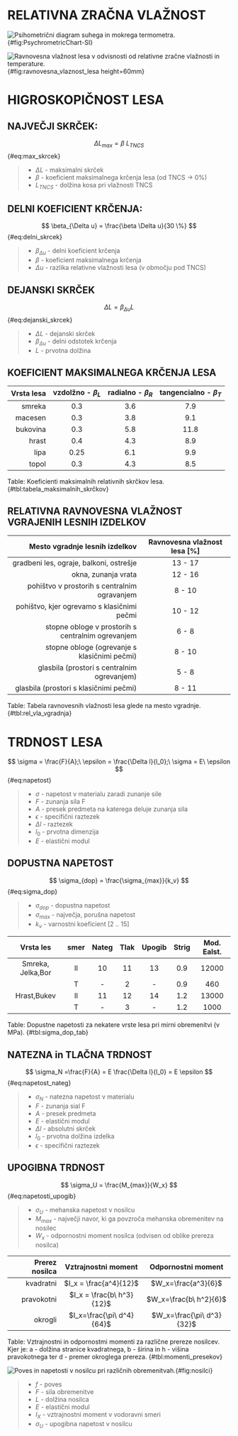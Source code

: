 # RELATIVNA ZRAČNA VLAŽNOST

![Psihometrični diagram suhega in mokrega termometra.](./slike/PsychrometricChart-SI.jpg){#fig:PsychrometricChart-SI}

![Ravnovesna vlažnost lesa v odvisnosti od relativne zračne vlažnosti in temperature.](./slike/ravnovesna_vlaznost_lesa.png){#fig:ravnovesna_vlaznost_lesa height=60mm}

# HIGROSKOPIČNOST LESA

## NAJVEČJI SKRČEK:

$$ \Delta L_{max} = \beta\ L_{TNCS} $${#eq:max_skrcek}

>- $\Delta L$ - maksimalni skrček
>- $\beta$ - koeficient maksimalnega krčenja lesa (od TNCS -> 0%)
>- $L_{TNCS}$ - dolžina kosa pri vlažnosti TNCS

## DELNI KOEFICIENT KRČENJA:

$$ \beta_{\Delta u} = \frac{\beta \Delta u}{30 \%} $${#eq:delni_skrcek}

> - $\beta_{\Delta u}$ - delni koeficient krčenja
> - $\beta$ - koeficient maksimalnega krčenja
> - $\Delta u$ - razlika relativne vlažnosti lesa (v območju pod TNCS)

## DEJANSKI SKRČEK

$$ \Delta L = \beta_{\Delta u} L $${#eq:dejanski_skrcek}

> - $\Delta L$ - dejanski skrček
> - $\beta_{\Delta u}$ - delni odstotek krčenja
> - $L$ - prvotna dolžina

## KOEFICIENT MAKSIMALNEGA KRČENJA LESA

| Vrsta lesa | vzdolžno - $\beta_L$ | radialno - $\beta_R$ | tangencialno - $\beta_T$ |
|-----------:|:--------------------:|:--------------------:|:------------------------:|
|     smreka |          0.3         |          3.6         |            7.9           |
|    macesen |          0.3         |          3.8         |            9.1           |
|   bukovina |          0.3         |          5.8         |           11.8           |
|      hrast |          0.4         |          4.3         |            8.9           |
|       lipa |         0.25         |          6.1         |            9.9           |
|      topol |          0.3         |          4.3         |            8.5           |

Table: Koeficienti maksimalnih relativnih skrčkov lesa. {#tbl:tabela_maksimalnih_skrčkov}

## RELATIVNA RAVNOVESNA VLAŽNOST VGRAJENIH LESNIH IZDELKOV

|                    Mesto vgradnje lesnih izdelkov | Ravnovesna vlažnost lesa [%] |
|--------------------------------------------------:|:----------------------------:|
|           gradbeni les, ograje, balkoni, ostrešje |            13 - 17           |
|                               okna, zunanja vrata |            12 - 16           |
|      pohištvo v prostorih s centralnim ogravanjem |            8 - 10            |
|        pohištvo, kjer ogrevamo s klasičnimi pečmi |            10 - 12           |
| stopne obloge v prostorih s centralnim ogrevanjem |             6 - 8            |
|      stopne obloge (ogrevanje s klasičnimi pečmi) |            8 - 10            |
|       glasbila (prostori s centralnim ogrevanjem) |             5 - 8            |
|            glasbila (prostori s klasičnimi pečmi) |            8 - 11            |

Table: Tabela ravnovesnih vlažnosti lesa glede na mesto vgradnje. {#tbl:rel_vla_vgradnja}

# TRDNOST LESA

$$ \sigma = \frac{F}{A};\ \epsilon = \frac{\Delta l}{l_0};\ \sigma = E\ \epsilon $${#eq:napetost}

> - $\sigma$ - napetost v materialu zaradi zunanje sile
> - $F$ - zunanja sila F
> - $A$ - presek predmeta na katerega deluje zunanja sila
> - $\epsilon$ - specifični raztezek
> - $\Delta l$ - raztezek
> - $l_0$ - prvotna dimenzija
> - $E$ - elastični modul

## DOPUSTNA NAPETOST

$$ \sigma_{dop}  = \frac{\sigma_{max}}{k_v} $${#eq:sigma_dop}

> - $\sigma_{dop}$ - dopustna napetost
> - $\sigma_{max}$ - največja, porušna napetost
> - $k_v$ - varnostni koeficient [2 .. 15]

|     Vrsta les     | smer | Nateg | Tlak | Upogib | Strig | Mod. Ealst. |
|:-----------------:|:----:|:-----:|:----:|:------:|:-----:|:-----------:|
| Smreka, Jelka,Bor |  ll  |   10  |  11  |   13   |  0.9  |    12000    |
|                   |   T  |   -   |   2  |    -   |  0.9  |     460     |
|    Hrast,Bukev    |  ll  |   11  |  12  |   14   |  1.2  |    13000    |
|                   |   T  |   -   |   3  |    -   |  1.2  |     1000    |

Table: Dopustne napetosti za nekatere vrste lesa pri mirni obremenitvi (v MPa). {#tbl:sigma_dop_tab}

## NATEZNA in TLAČNA TRDNOST

$$ \sigma_N =\frac{F}{A} = E \frac{\Delta l}{l_0} = E \epsilon $${#eq:napetost_nateg}

> - $\sigma_N$ - natezna napetost v materialu
> - $F$ - zunanja sial F
> - $A$ - presek predmeta
> - $E$ - elastični modul
> - $\Delta l$ - absolutni skrček
> - $l_0$ - prvotna dolžina izdelka
> - $\epsilon$ - specifični raztezek

## UPOGIBNA TRDNOST

$$ \sigma_U = \frac{M_{max}}{W_x} $${#eq:napetosti_upogib}

> - $\sigma_U$ - mehanska napetost v nosilcu
> - $M_{max}$ - največji navor, ki ga povzroča mehanska obremenitev na nosilec
> - $W_x$ - odpornostni moment nosilca (odvisen od oblike prereza nosilca)

| Prerez nosilca |    Vztrajnostni moment    |     Odpornostni moment    |
|---------------:|:-------------------------:|:-------------------------:|
|      kvadratni |   $I_x = \frac{a^4}{12}$  |    $W_x=\frac{a^3}{6}$    |
|     pravokotni | $I_x = \frac{b\ h^3}{12}$ |   $W_x=\frac{b\ h^2}{6}$  |
|        okrogli | $I_x=\frac{\pi\ d^4}{64}$ | $W_x=\frac{\pi\ d^3}{32}$ |

Table: Vztrajnostni in odpornostmi momenti za različne prereze nosilcev. Kjer je: a - dolžina stranice kvadratnega, b - širina in h - višina pravokotnega ter d - premer okroglega prereza. {#tbl:momenti_presekov}

![Poves in napetosti v nosilcu pri različnih obremenitvah.](./slike/nosilci.png){#fig:nosilci}

>- $f$ - poves
>- $F$ - sila obremenitve
>- $L$ - dolžina nosilca
>- $E$ - elastični modul
>- $I_X$ - vztrajnostni moment v vodoravni smeri
>- $\sigma_U$ - upogibna napetost v nosilcu
